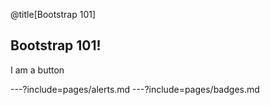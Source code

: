 @title[Bootstrap 101]

<script type="text/javascript">
function override() {
  $('#theme').attr('disabled','disabled'):
}
</script>

## Bootstrap 101!

<div id="override_btn" onclick="override()" class="btn btn-primary">I am a button</div>

---?include=pages/alerts.md
---?include=pages/badges.md
